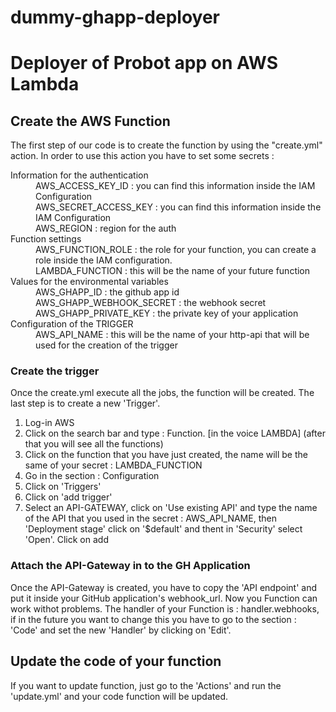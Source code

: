 # dummy-ghapp-deployer
<h1>
Deployer of Probot app on AWS Lambda 
</h1>

<body>
  <main>
    <section>
      <h2> Create the AWS Function </h2>
        <p>
          The first step of our code is to create the function by using the "create.yml" action. In order to use this action you have to set some secrets :
        </p>
        <dl>
          <dt> Information for the authentication </dt>
          <dd> AWS_ACCESS_KEY_ID : you can find this information inside the IAM Configuration </dd>
          <dd> AWS_SECRET_ACCESS_KEY : you can find this information inside the IAM Configuration </dd>
          <dd> AWS_REGION : region for the auth </dd>
          <dt> Function settings </dt>
          <dd> AWS_FUNCTION_ROLE : the role for your function, you can create a role inside the IAM configuration. </dd>
          <dd> LAMBDA_FUNCTION : this will be the name of your future function </dd>
          <dt> Values for the environmental variables </dt>
          <dd> AWS_GHAPP_ID : the github app id </dd>
          <dd> AWS_GHAPP_WEBHOOK_SECRET : the webhook secret </dd>
          <dd> AWS_GHAPP_PRIVATE_KEY : the private key of your application </dd>
          <dt> Configuration of the TRIGGER </dt>
          <dd> AWS_API_NAME : this will be the name of your http-api that will be used for the creation of the trigger </dd>
        </dl>
      <h3>Create the trigger</h3>
      <p>
          Once the create.yml execute all the jobs, the function will be created. The last step is to create a new 'Trigger'. 
      </p>
      <ol>
        <li> Log-in AWS </li>
        <li> Click on the search bar and type : Function. [in the voice LAMBDA] (after that you will see all the functions) </li>
        <li> Click on the function that you have just created, the name will be the same of your secret : LAMBDA_FUNCTION </li>
        <li> Go in the section : Configuration </li> 
        <li> Click on 'Triggers' </li>
        <li> Click on 'add trigger' </li>
        <li> Select an API-GATEWAY, click on 'Use existing API' and type the name of the API that you used in the secret : AWS_API_NAME, then 
        'Deployment stage' click on '$default' and thent in 'Security' select 'Open'. Click on add </li> 
      </ol>
        <h3>Attach the API-Gateway in to the GH Application </h3>
        <p>
            Once the API-Gateway is created, you have to copy the 'API endpoint' and put it inside your GitHub application's webhook_url. Now you Function can work withot problems. The handler of your Function is : handler.webhooks, if in the future you want to change this you have to go to the section : 'Code' and set the new 'Handler' by clicking on 'Edit'.  
        </p>
      </ol>
    </section>
  
  <section>
    <h2> Update the code of your function </h2>
    <p>
      If you want to update function, just go to the 'Actions' and run the 'update.yml' and your code function will be updated. 
    </p>
  </section>
  </main>
</body>
  <!-- 
the role <strong>MUST</strong> have this policy name : AWSLambdaBasicExecutionRole-ef626d56-30a2-426d-a215-50f10b8781e3
-->
